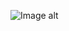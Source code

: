 ![Image alt](https://media2.giphy.com/media/wBNYTXRUTuAiavX37d/giphy.gif?cid=790b7611ac5c1ebd715e50778096ecbe50c559e4857fd179&rid=giphy.gif&ct=g)
